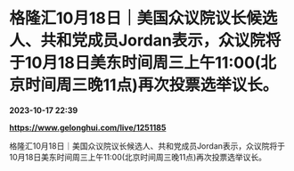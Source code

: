 # 格隆汇10月18日｜美国众议院议长候选人、共和党成员Jordan表示，众议院将于10月18日美东时间周三上午11:00(北京时间周三晚11点)再次投票选举议长。

**2023-10-17 22:39**

**https://www.gelonghui.com/live/1251185**

格隆汇10月18日｜美国众议院议长候选人、共和党成员Jordan表示，众议院将于10月18日美东时间周三上午11:00(北京时间周三晚11点)再次投票选举议长。